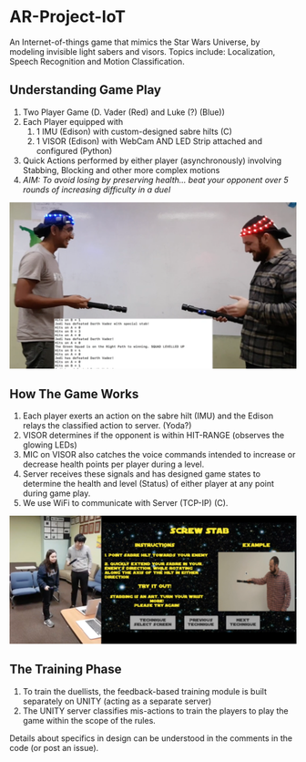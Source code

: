 # AR-Project-IoT
An Internet-of-things game that mimics the Star Wars Universe, by modeling invisible light sabers and visors. Topics include: Localization, Speech Recognition and Motion Classification.

## Understanding Game Play
1. Two Player Game (D. Vader (Red) and Luke (?) (Blue))
2. Each Player equipped with 
    1. 1 IMU (Edison) with custom-designed sabre hilts (C)
    2. 1 VISOR (Edison) with WebCam AND LED Strip attached and configured (Python)
3. Quick Actions performed by either player (asynchronously) involving Stabbing, Blocking and other more complex motions
4. *AIM: To avoid losing by preserving health... beat your opponent over 5 rounds of increasing difficulty in a duel*

![](https://github.com/pholur/AR-Project-IoT/blob/master/Images/GamePlayScreenShot.png)

## How The Game Works
1. Each player exerts an action on the sabre hilt (IMU) and the Edison relays the classified action to server. (Yoda?)
2. VISOR determines if the opponent is within HIT-RANGE (observes the glowing LEDs)
3. MIC on VISOR also catches the voice commands intended to increase or decrease health points per player during a level.
4. Server receives these signals and has designed game states to determine the health and level (Status) of either player at any point during game play.
5. We use WiFi to communicate with Server (TCP-IP) (C).

![](https://github.com/pholur/AR-Project-IoT/blob/master/Images/TrainingScreenShot.png)

## The Training Phase
1. To train the duellists, the feedback-based training module is built separately on UNITY (acting as a separate server)
2. The UNITY server classifies mis-actions to train the players to play the game within the scope of the rules.

Details about specifics in design can be understood in the comments in the code (or post an issue).
